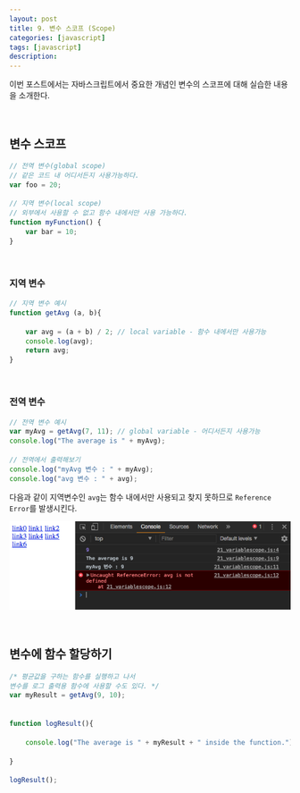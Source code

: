```yaml
---
layout: post
title: 9. 변수 스코프 (Scope)
categories: [javascript]
tags: [javascript]
description: 
---
```


이번 포스트에서는 자바스크립트에서 중요한 개념인 변수의 스코프에 대해 실습한 내용을 소개한다.

<br>

## 변수 스코프 

```js
// 전역 변수(global scope)
// 같은 코드 내 어디서든지 사용가능하다.
var foo = 20;

// 지역 변수(local scope)
// 외부에서 사용할 수 없고 함수 내에서만 사용 가능하다.
function myFunction() {
    var bar = 10; 
}
```

<br>

### 지역 변수

```js
// 지역 변수 예시
function getAvg (a, b){
    
    var avg = (a + b) / 2; // local variable - 함수 내에서만 사용가능
    console.log(avg);
    return avg;
}
```

<br>

### 전역 변수

```js
// 전역 변수 예시
var myAvg = getAvg(7, 11); // global variable - 어디서든지 사용가능
console.log("The average is " + myAvg);

// 전역에서 출력해보기
console.log("myAvg 변수 : " + myAvg);
console.log("avg 변수 : " + avg);
```

다음과 같이 지역변수인 `avg`는 함수 내에서만 사용되고 찾지 못하므로 `Reference Error`를 발생시킨다. 
 
![localvar](https://github.com/juliahwang/juliahwang.github.io/blob/master/_posts/images/2017-10-19/localvar.png?raw=true)

<br>

## 변수에 함수 할당하기

```js
/* 평균값을 구하는 함수를 실행하고 나서 
변수를 로그 출력용 함수에 사용할 수도 있다. */
var myResult = getAvg(9, 10);


function logResult(){
    
    console.log("The average is " + myResult + " inside the function.");

}

logResult();
```

<br>
